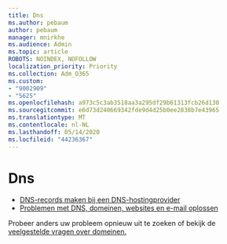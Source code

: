```yaml
---
title: Dns
ms.author: pebaum
author: pebaum
manager: mnirkhe
ms.audience: Admin
ms.topic: article
ROBOTS: NOINDEX, NOFOLLOW
localization_priority: Priority
ms.collection: Adm_O365
ms.custom:
- "9002909"
- "5625"
ms.openlocfilehash: a973c5c3ab3518aa3a295df29b61313fcb26d130
ms.sourcegitcommit: e6d73d240669342fde9d4d25b0ee2838b7e43965
ms.translationtype: MT
ms.contentlocale: nl-NL
ms.lasthandoff: 05/14/2020
ms.locfileid: "44236367"
---
```

# <a name="dns"></a>Dns

- [DNS-records maken bij een DNS-hostingprovider](https://docs.microsoft.com/microsoft-365/admin/get-help-with-domains/create-dns-records-at-any-dns-hosting-provider?view=o365-worldwide)
- [Problemen met DNS, domeinen, websites en e-mail oplossen](https://docs.microsoft.com/microsoft-365/admin/get-help-with-domains/find-and-fix-issues?view=o365-worldwide)

Probeer anders uw probleem opnieuw uit te zoeken of bekijk de [veelgestelde vragen over domeinen.](https://docs.microsoft.com/microsoft-365/admin/setup/domains-faq?view=o365-worldwide)
